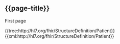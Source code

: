 ## {{page-title}}

First page

<tabs>
      <tab title="Overview">
            {{tree:http://hl7.org/fhir/StructureDefinition/Patient}}
      </tab>
      <tab title="Xml" active="true">
            {{xml:http://hl7.org/fhir/StructureDefinition/Patient}}
      </tab>
</tabs>